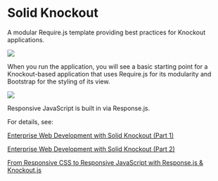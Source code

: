 # Solid Knockout

A modular Require.js template providing best practices for Knockout applications.

<img src="https://blogs.oracle.com/geertjan/resource/solid-knockout-7.png" />

When you run the application, you will see a basic starting point for
a Knockout-based application that uses Require.js for its modularity
and Bootstrap for the styling of its view.

<img src="https://blogs.oracle.com/geertjan/resource/solid-knockout-6.png" />

Responsive JavaScript is built in via Response.js.

For details, see:

<a href="https://blogs.oracle.com/geertjan/entry/enterprise_web_development_with_solid">Enterprise Web Development with Solid Knockout (Part 1)</a>

<a href="https://blogs.oracle.com/geertjan/entry/enterprise_web_development_with_solid1">Enterprise Web Development with Solid Knockout (Part 2)</a>

<a href="https://blogs.oracle.com/geertjan/entry/from_responsive_css_to_javascript">From Responsive CSS to Responsive JavaScript with Response.js & Knockout.js</a>



